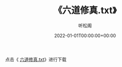 ﻿---
title:  《六道修真.txt》
date:   2022-01-01T00:00:00+00:00
author: 听松阁
layout: post
permalink: /六道修真/
categories: 小说
tags: [小说]
---

点击《 [六道修真.txt](http://img.660000.xyz/bookstukust/book/bntxt/10/六道修真.txt)》进行下载